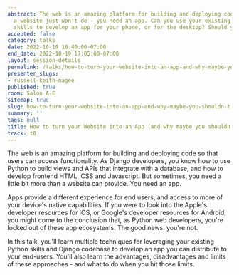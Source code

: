 ```yaml
---
abstract: The web is an amazing platform for building and deploying code. But sometimes,
  a website just won't do - you need an app. Can you use your existing web development
  skills to develop an app for your phone, or for the desktop? Should you?
accepted: false
category: talks
date: 2022-10-19 16:40:00-07:00
end_date: 2022-10-19 17:05:00-07:00
layout: session-details
permalink: /talks/how-to-turn-your-website-into-an-app-and-why-maybe-you-shouldn-t/
presenter_slugs:
- russell-keith-magee
published: true
room: Salon A-E
sitemap: true
slug: how-to-turn-your-website-into-an-app-and-why-maybe-you-shouldn-t
summary: ''
tags: null
title: How to turn your Website into an App (and why maybe you shouldn't!)
track: t0
---
```


The web is an amazing platform for building and deploying code so that users can access functionality. As Django developers, you know how to use Python to build views and APIs that integrate with a database, and how to develop frontend HTML, CSS and Javascript. But sometimes, you need a little bit more than a website can provide. You need an app. 

Apps provide a different experience for end users, and access to more of your device's native capabilities. If you were to look into the Apple's developer resources for iOS, or Google's developer resources for Android, you might come to the conclusion that, as Python web developers, you're locked out of these app ecosystems. The good news: you're not. 

In this talk, you'll learn multiple techniques for leveraging your existing Python skills and Django codebase to develop an app you can distribute to your end-users. You'll also learn the advantages,  disadvantages and limits of these approaches - and what to do when you hit those limits.